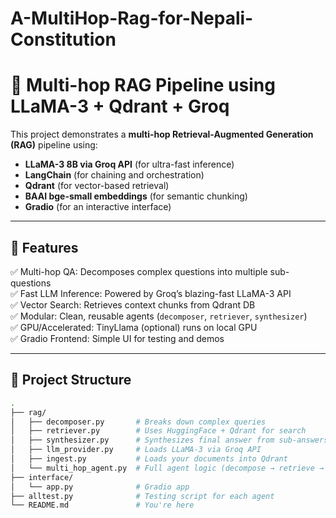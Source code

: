 # A-MultiHop-Rag-for-Nepali-Constitution


# 🧠 Multi-hop RAG Pipeline using LLaMA-3 + Qdrant + Groq

This project demonstrates a **multi-hop Retrieval-Augmented Generation (RAG)** pipeline using:

- **LLaMA-3 8B via Groq API** (for ultra-fast inference)
- **LangChain** (for chaining and orchestration)
- **Qdrant** (for vector-based retrieval)
- **BAAI bge-small embeddings** (for semantic chunking)
- **Gradio** (for an interactive interface)

---

## 🚀 Features

✅ Multi-hop QA: Decomposes complex questions into multiple sub-questions  
✅ Fast LLM Inference: Powered by Groq’s blazing-fast LLaMA-3 API  
✅ Vector Search: Retrieves context chunks from Qdrant DB  
✅ Modular: Clean, reusable agents (`decomposer`, `retriever`, `synthesizer`)  
✅ GPU/Accelerated: TinyLlama (optional) runs on local GPU  
✅ Gradio Frontend: Simple UI for testing and demos

---

## 📁 Project Structure

```bash
.
├── rag/
│   ├── decomposer.py       # Breaks down complex queries
│   ├── retriever.py        # Uses HuggingFace + Qdrant for search
│   ├── synthesizer.py      # Synthesizes final answer from sub-answers
│   ├── llm_provider.py     # Loads LLaMA-3 via Groq API
│   ├── ingest.py           # Loads your documents into Qdrant
│   └── multi_hop_agent.py  # Full agent logic (decompose → retrieve → synthesize)
├── interface/
│   └── app.py              # Gradio app
├── alltest.py              # Testing script for each agent
└── README.md               # You're here
